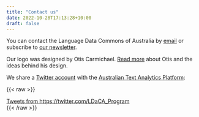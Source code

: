 ```yaml
---
title: "Contact us"
date: 2022-10-28T17:13:28+10:00
draft: false
---
```


You can contact the Language Data Commons of Australia by [email](mailto:ldaca@uq.edu.au) or subscribe to [our newsletter](http://eepurl.com/irhylw).

Our logo was designed by Otis Carmichael. [Read more](/designer) about Otis and the ideas behind his design.

We share a [Twitter account](https://twitter.com/LDaCA_Program) with the [Australian Text Analytics Platform](https://www.atap.edu.au):<br>

{{< raw >}}

<div class="twitter"> 
    <a class="twitter-timeline"
        href="https://twitter.com/LDaCA_Program"
        data-height="1000"
        data-width="600"
        data-chrome="nofooter noborders">
        Tweets from https://twitter.com/LDaCA_Program
    </a>
</div>
{{< /raw >}}
